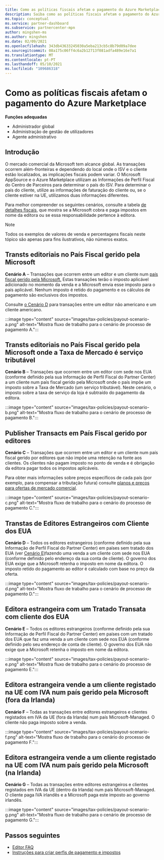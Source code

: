 ```yaml
---
title: Como as políticas fiscais afetam o pagamento do Azure Marketplace
description: Saiba como as políticas fiscais afetam o pagamento do Azure Marketplace.
ms.topic: conceptual
ms.service: partner-dashboard
ms.subservice: partnercenter-mpn
author: mingshen-ms
ms.author: mingshen
ms.date: 02/09/2021
ms.openlocfilehash: 343db43633245030a5eba213cb5c8b79d09a7dee
ms.sourcegitcommit: 08a175c06ff4c6a2b12713f081adfa489e16e7a1
ms.translationtype: MT
ms.contentlocale: pt-PT
ms.lasthandoff: 05/10/2021
ms.locfileid: "109686318"
---
```

# <a name="how-tax-policies-affect-payout-for-azure-marketplace"></a>Como as políticas fiscais afetam o pagamento do Azure Marketplace

**Funções adequadas**

- Administrador global
- Administração de gestão de utilizadores
- Agente administrativo

## <a name="introduction"></a>Introdução

O mercado comercial da Microsoft tem alcance global. As transações ocorrem além-fronteiras e dependendo do local onde o ISV e o cliente estão localizados, as implicações fiscais podem variar. O Microsoft AppSource e o Azure Marketplace utilizam as Informações de Perfil Fiscal do Centro de Parceiros para determinar o país do ISV. Para determinar o país do cliente, utilize as informações de faturação do cliente ou, se o cliente estiver na UE, utilizamos duas informações diferentes.

Para melhor compreender os seguintes cenários, consulte a tabela [de detalhes fiscais,](tax-details-marketplace.md) que mostra se a Microsoft cobra e paga impostos em nome da editora ou se essa responsabilidade pertence à editora.

> [!NOTE]
> Todos os exemplos de valores de venda e percentagens fiscais neste tópico são apenas para fins ilustrativos, não números exatos.

## <a name="publisher-transacts-in-microsoft-managed-tax-country"></a>Transts editoriais no País Fiscal gerido pela Microsoft

**Cenário A** – Transações que ocorrem entre um editor e um cliente num [país fiscal gerido pela Microsoft.](tax-details-marketplace.md#microsoft-managed-countries) Estas transações terão o imposto aplicável adicionado no momento da venda e a Microsoft envia esse imposto para o país aplicável. Nenhum imposto é retido do pagamento e os cálculos de pagamento são exclusivos dos impostos.

Consulte [o Cenário D](#foreign-publisher-transacts-with-us-customer) para transações entre um editor não americano e um cliente americano.

:::image type="content" source="images/tax-policies/payout-scenario-a.png" alt-text="Mostra fluxo de trabalho para o cenário de processo de pagamento A.":::

## <a name="publisher-transacts-in-microsoft-managed-tax-country-where-marketplace-fee-is-taxable-service"></a>Transts editoriais no País Fiscal gerido pela Microsoft onde a Taxa de Mercado é serviço tributável

**Cenário B** – Transações que ocorrem entre um editor com sede nos EUA (conforme definido pela sua Informação de Perfil Fiscal do Partner Center) a um cliente num país fiscal gerido pela Microsoft onde o país impõe um imposto sobre a Taxa de Mercado (um serviço tributável). Neste cenário, o imposto sobre a taxa de serviço da loja é subtraído do pagamento da editora.

:::image type="content" source="images/tax-policies/payout-scenario-b.png" alt-text="Mostra fluxo de trabalho para o cenário de processo de pagamento B.":::

## <a name="publisher-transacts-in-publisher-managed-tax-country"></a>Publisher Transacts em País Fiscal gerido por editores

**Cenário C** – Transações que ocorrem entre um editor e um cliente num país fiscal gerido por editores que não impõe uma retenção na fonte aos clientes. Os clientes não pagam imposto no ponto de venda e é obrigação da editora pagar todos os impostos aplicáveis.

Para obter mais informações sobre preços específicos de cada país (por exemplo, para compensar a tributação futura) consulte [planos e preços para ofertas de mercado comercial](/azure/marketplace/plans-pricing#custom-prices).

:::image type="content" source="images/tax-policies/payout-scenario-c.png" alt-text="Mostra fluxo de trabalho para o cenário do processo de pagamento C.":::

## <a name="foreign-publisher-transacts-with-us-customer"></a>Transtas de Editores Estrangeiros com Cliente dos EUA

**Cenário D** – Todos os editores estrangeiros (conforme definido pela sua Informação de Perfil Fiscal do Partner Center) em países sem tratado dos EUA (ver [Cenário E)](#foreign-publisher-with-a-treaty-transacts-with-us-customer)fazendo uma venda a um cliente com sede nos EUA (conforme definido pelo endereço da sua conta de cliente). O governo dos EUA exige que a Microsoft retenha o imposto em nome da editora. O imposto retido do pagamento ao editor é calculado com base no preço da oferta.

:::image type="content" source="images/tax-policies/payout-scenario-d.png" alt-text="Mostra fluxo de trabalho para o cenário de processo de pagamento D.":::

## <a name="foreign-publisher-with-a-treaty-transacts-with-us-customer"></a>Editora estrangeira com um Tratado Transata com cliente dos EUA

**Cenário E** – Todos os editores estrangeiros (conforme definido pela sua Informação de Perfil Fiscal do Partner Center) em países com um tratado dos EUA que faz uma venda a um cliente com sede nos EUA (conforme definido pelo seu endereço de conta de cliente). O governo dos EUA não exige que a Microsoft retenha o imposto em nome da editora.

:::image type="content" source="images/tax-policies/payout-scenario-e.png" alt-text="Mostra fluxo de trabalho para o cenário do processo de pagamento E.":::

## <a name="foreign-publisher-sells-to-an-eu-vat-registered-customer-in-a-microsoft-managed-country-outside-ireland"></a>Editora estrangeira vende a um cliente registado na UE com IVA num país gerido pela Microsoft (fora da Irlanda)

**Cenário F** – Todas as transações entre editores estrangeiros e clientes registados em IVA da UE (fora da Irlanda) num país Microsoft-Managed. O cliente não paga imposto sobre a venda.

:::image type="content" source="images/tax-policies/payout-scenario-f.png" alt-text="Mostra fluxo de trabalho para o cenário do processo de pagamento F.":::

## <a name="foreign-publisher-sells-to-an-eu-vat-registered-customer-in-a-microsoft-managed-country-in-ireland"></a>Editora estrangeira vende a um cliente registado na UE com IVA num país gerido pela Microsoft (na Irlanda)

**Cenário G** – Todas as transações entre editores estrangeiros e clientes registados em IVA da UE (dentro da Irlanda) num país Microsoft-Managed. O cliente paga IVA irlandês e a Microsoft paga este imposto ao governo irlandês.

:::image type="content" source="images/tax-policies/payout-scenario-g.png" alt-text="Mostra fluxo de trabalho para o cenário de processo de pagamento G.":::

## <a name="next-steps"></a>Passos seguintes

- [Editor FAQ](/azure/marketplace/marketplace-faq-publisher-guide)
- [Instruções para criar perfis de pagamento e impostos](./set-up-your-payout-account.md?context=%2fazure%2fmarketplace%2fcontext%2fcontext#create-a-payment-profile)